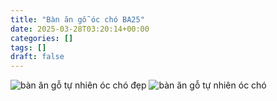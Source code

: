 ```yaml
---
title: "Bàn ăn gỗ óc chó BA25"
date: 2025-03-28T03:20:14+00:00
categories: []
tags: []
draft: false
---
```

![bàn ăn gỗ tự nhiên óc chó đẹp](/img/ban-an/ba25/ban-an-go-oc-cho-ba25-1.webp)
![bàn ăn gỗ tự nhiên óc chó](/img/ban-an/ba25/ban-an-go-oc-cho-ba25-2.webp)